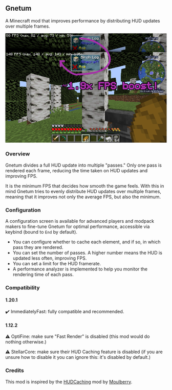 ## Gnetum

A Minecraft mod that improves performance by distributing HUD updates over multiple frames.

![Comparison](assets/comparision.png)

### Overview

Gnetum divides a full HUD update into multiple "passes." Only one pass is rendered each frame, reducing the time taken on HUD updates and improving FPS.

It is the minimum FPS that decides how smooth the game feels. With this in mind Gnetum tries to evenly distribute HUD updates over multiple frames, meaning that it improves not only the average FPS, but also the minimum.

### Configuration

A configuration screen is available for advanced players and modpack makers to fine-tune Gnetum for optimal performance, accessible via keybind (bound to ```End``` by default).

- You can configure whether to cache each element, and if so, in which pass they are rendered.
- You can set the number of passes. A higher number means the HUD is updated less often, improving FPS.
- You can set a limit for the HUD framerate.
- A performance analyzer is implemented to help you monitor the rendering time of each pass.

### Compatibility

#### 1.20.1

✔️ ImmediatelyFast: fully compatible and recommended.

#### 1.12.2

⚠️ OptiFine: make sure "Fast Render" is disabled (this mod would do nothing otherwise.)

⚠️ StellarCore: make sure their HUD Caching feature is disabled (if you are unsure how to disable it you can ignore this: it's disabled by default.)

### Credits

This mod is inspired by the [HUDCaching](https://github.com/Moulberry/MCHUDCaching) mod by [Moulberry](https://github.com/moulberry).